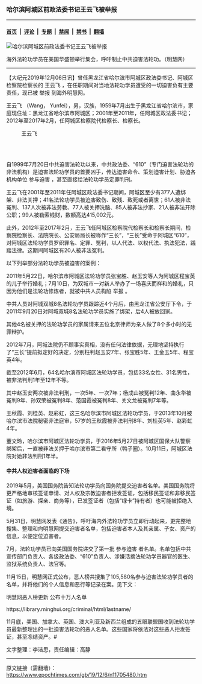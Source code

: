 ### 哈尔滨阿城区前政法委书记王云飞被举报

---

#### [首页](../../../..?n11705480) &nbsp;|&nbsp; [评论](../../../../../epoch-comment?n11705480) &nbsp;|&nbsp; [专题](../../../../../epoch-special?n11705480) &nbsp;|&nbsp; [禁闻](../../../../../epoch-news?n11705480) &nbsp;|&nbsp; [禁书](../../../../../books?n11705480) &nbsp;|&nbsp; [翻墙](https://github.com/gfw-breaker/nogfw/blob/master/README.md?n11705480)


<div><img alt="哈尔滨阿城区前政法委书记王云飞被举报" class="attachment-djy_600_400 size-djy_600_400 wp-post-image" src="https://i.epochtimes.com/assets/uploads/2019/12/2015-7-16-minghui-dc-rally-02-600x400.jpg"/>
<div class="caption">
 <p>
  海外法轮功学员在美国华盛顿举行集会，呼吁制止中共迫害法轮功。（明慧网）
 </p>
</div></div><hr/><div class="post_content" id="artbody" itemprop="articleBody">
 <!-- article content begin -->
 <p>
  【大纪元2019年12月06日讯】曾任黑龙江省哈尔滨市阿城区政法委书记、阿城区检察院检察长的
  <ok href="https://www.epochtimes.com/gb/tag/%E7%8E%8B%E4%BA%91%E9%A3%9E.html">
   王云飞
  </ok>
  ，在任职期间对当地法轮功学员遭受的一切迫害负有主要责任，现已被
  <ok href="https://www.epochtimes.com/gb/tag/%E4%B8%BE%E6%8A%A5.html">
   举报
  </ok>
  到海外明慧网。
 </p>
 <p>
  <ok href="https://www.epochtimes.com/gb/tag/%E7%8E%8B%E4%BA%91%E9%A3%9E.html">
   王云飞
  </ok>
  （Wang， Yunfei），男，汉族，1959年7月出生于黑龙江省哈尔滨市，家庭现住址：黑龙江省哈尔滨市阿城区；2001年至2011年，任阿城区政法委书记；2012年至2017年2月，任阿城区检察院代检察长、检察长。
 </p>
 <figure aria-describedby="caption-attachment-11705490" class="wp-caption aligncenter" id="attachment_11705490" style="width: 86px">
  <ok href="https://i.epochtimes.com/assets/uploads/2019/12/2019-12-3-202442-0-ss.jpg" target="_blank">
   <img alt="" class="wp-image-11705490" src="https://i.epochtimes.com/assets/uploads/2019/12/2019-12-3-202442-0-ss.jpg"/>
  </ok>
  <br/><figcaption class="wp-caption-text" id="caption-attachment-11705490">
   王云飞
  </figcaption><br/>
 </figure><br/>
 <p>
  自1999年7月20日中共迫害法轮功以来，中共政法委、“610”（专门迫害法轮功的非法机构）是迫害法轮功学员的首要凶手，传达迫害命令、策划迫害计划、胁迫各机构单位
  <ok href="https://www.epochtimes.com/gb/tag/%E5%8F%82%E4%B8%8E%E8%BF%AB%E5%AE%B3.html">
   参与迫害
  </ok>
  ，甚至直接给法轮功学员定罪判刑。
 </p>
 <p>
  王云飞在2001年至2011年任阿城区政法委书记期间，阿城区至少有377人遭绑架、非法关押；41名法轮功学员被迫害致伤、致残、致死或者离世；61人被非法冤判、137人次被非法劳教、77人被关押洗脑、85人被非法抄家、21人被非法开除公职；99人被勒索钱财，数额高达415,002元。
 </p>
 <p>
  此外，2012年至2017年2月，王云飞任阿城区检察院代检察长和检察长期间，检察院检察长、法院院长、公安局局长被称作“三长”，“三长”受命于阿城区“610”，对阿城区法轮功学员罗织罪名、定罪、冤判，以人代法、以权代法、执法犯法，践踏法律。这期间阿城区有20人被非法冤判。
 </p>
 <p>
  以下列举部分法轮功学员被迫害的案例：
 </p>
 <p>
  2011年5月22日，哈尔滨市阿城区法轮功学员张宝胜、赵玉安等人为阿城区程宝英的儿子举行婚礼；7月10日，为双城市一对新人举办了一场喜庆而祥和的婚礼，只因为他们是法轮功修炼者，就被中共人员构陷
  <ok href="https://www.epochtimes.com/gb/tag/%E4%B8%BE%E6%8A%A5.html">
   举报
  </ok>
  。
 </p>
 <p>
  中共人员对阿城双城8名法轮功学员跟踪近4个月后，由黑龙江省公安厅下令，于2011年9月20日对阿城双城8名法轮功学员实施了绑架，后4人被放回家。
 </p>
 <p>
  其他4名被关押的法轮功学员的家属请来五位北京律师为亲人做了8个多小时的无罪辩护。
 </p>
 <p>
  2012年7月，阿城法院仍不顾事实真相，没有任何法律依据，无理地坚持执行了“三长”提前拟定好的决定，分别枉判赵玉安7年、张宝胜5年、王金玉5年、程宝英4年。
 </p>
 <p>
  截至2012年6月，64名哈尔滨市阿城区法轮功学员，包括33名女性、31名男性，被非法判刑1年至12年不等。
 </p>
 <p>
  其中赵玉安两次被非法判刑，一次5年、一次7年；杨成山被冤判12年、曲永华被冤判9年、孙双荣被冤判8年、范国霞被冤判8年、关文龙被冤判7年等。
 </p>
 <p>
  王秋霞、刘桂英、赵彩虹，这三名哈尔滨市阿城区法轮功学员，于2013年10月被哈尔滨市法院秘密非法庭审，57岁的王秋霞被非法判刑8年、刘桂英5年、赵彩虹4年。
 </p>
 <p>
  董文玲，哈尔滨市阿城区法轮功学员，于2016年5月27日被阿城区国保大队警察绑架后，一直被非法关押于哈尔滨市第二看守所（鸭子圈）。10月11日，阿城区法院对她非法判刑1年半。
 </p>
 <h4>
  中共人权迫害者面临的下场
 </h4>
 <p>
  2019年5月，美国国务院告知法轮功学员向国务院提交迫害者名单。美国国务院将更严格地审核签证申请、对人权及宗教迫害者拒发签证，包括移民签证和非移民签证（如旅游、探亲、商务等），已发签证者（包括“绿卡”持有者）也可能被拒绝入境。
 </p>
 <p>
  5月31日，明慧网发表《通告》，呼吁海内外法轮功学员立即行动起来，更完整地搜集、整理和向明慧网提交迫害者名单，包括迫害者本人及其亲属、子女、资产的信息，以便定位迫害者。
 </p>
 <p>
  7月，法轮功学员已向美国国务院递交了第一批
  <ok href="https://www.epochtimes.com/gb/tag/%E5%8F%82%E4%B8%8E%E8%BF%AB%E5%AE%B3.html">
   参与迫害
  </ok>
  者名单。名单包括中共宣传部门负责人、各级政法委、“610”负责人、涉嫌活摘法轮功学员器官的医生、监狱系统负责人、法官等。
 </p>
 <p>
  11月15日，明慧网正式公布，恶人榜共搜集了105,580名参与迫害法轮功学员者的名单，并将他们的个人信息和恶行等记录在案。见下文：
 </p>
 <p>
  <ok href="http://big5.minghui.org/mh/articles/2019/11/15/明慧网恶人榜更新-公布十万人名单-395828.html">
   明慧网恶人榜更新 公布十万人名单
  </ok>
 </p>
 <p>
  https://library.minghui.org/criminal/html/lastname/
 </p>
 <p>
  11月底，美国、加拿大、英国、澳大利亚及新西兰组成的五眼联盟国收到法轮功学员最新整理出的一批迫害法轮功的恶人名单。这些国家将依法对这些恶人拒发签证，甚至冻结资产。#
 </p>
 <p>
  文字整理：李洁思，责任编辑：高静
 </p>
 <!-- article content end -->
 <div id="below_article_ad">
 </div>
</div>


---

原文链接（需翻墙）：https://www.epochtimes.com/gb/19/12/6/n11705480.htm